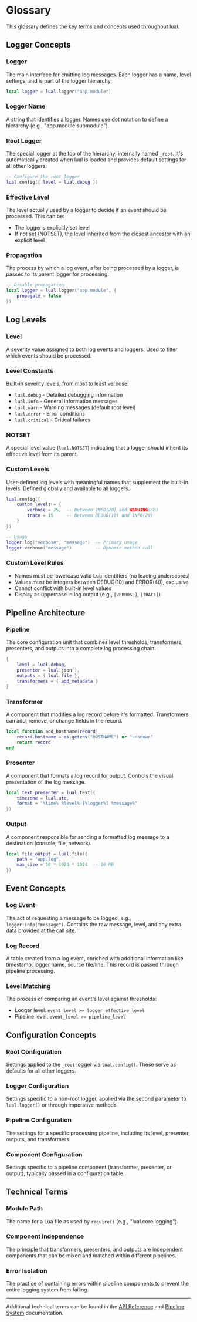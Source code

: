 # Glossary

This glossary defines the key terms and concepts used throughout lual.

## Logger Concepts

### Logger
The main interface for emitting log messages. Each logger has a name, level settings, and is part of the logger hierarchy.

```lua
local logger = lual.logger("app.module")
```

### Logger Name
A string that identifies a logger. Names use dot notation to define a hierarchy (e.g., "app.module.submodule").

### Root Logger
The special logger at the top of the hierarchy, internally named `_root`. It's automatically created when lual is loaded and provides default settings for all other loggers.

```lua
-- Configure the root logger
lual.config({ level = lual.debug })
```

### Effective Level
The level actually used by a logger to decide if an event should be processed. This can be:
- The logger's explicitly set level
- If not set (NOTSET), the level inherited from the closest ancestor with an explicit level

### Propagation
The process by which a log event, after being processed by a logger, is passed to its parent logger for processing.

```lua
-- Disable propagation
local logger = lual.logger("app.module", {
    propagate = false
})
```

## Log Levels

### Level
A severity value assigned to both log events and loggers. Used to filter which events should be processed.

### Level Constants
Built-in severity levels, from most to least verbose:
- `lual.debug` - Detailed debugging information
- `lual.info` - General information messages
- `lual.warn` - Warning messages (default root level)
- `lual.error` - Error conditions
- `lual.critical` - Critical failures

### NOTSET
A special level value (`lual.NOTSET`) indicating that a logger should inherit its effective level from its parent.

### Custom Levels
User-defined log levels with meaningful names that supplement the built-in levels. Defined globally and available to all loggers.

```lua
lual.config({
    custom_levels = {
        verbose = 25,  -- Between INFO(20) and WARNING(30)
        trace = 15     -- Between DEBUG(10) and INFO(20)
    }
})

-- Usage
logger:log("verbose", "message")  -- Primary usage
logger:verbose("message")         -- Dynamic method call
```

### Custom Level Rules
- Names must be lowercase valid Lua identifiers (no leading underscores)
- Values must be integers between DEBUG(10) and ERROR(40), exclusive
- Cannot conflict with built-in level values
- Display as uppercase in log output (e.g., `[VERBOSE]`, `[TRACE]`)

## Pipeline Architecture

### Pipeline
The core configuration unit that combines level thresholds, transformers, presenters, and outputs into a complete log processing chain.

```lua
{
    level = lual.debug,
    presenter = lual.json(),
    outputs = { lual.file },
    transformers = { add_metadata }
}
```

### Transformer
A component that modifies a log record before it's formatted. Transformers can add, remove, or change fields in the record.

```lua
local function add_hostname(record)
    record.hostname = os.getenv("HOSTNAME") or "unknown"
    return record
end
```

### Presenter
A component that formats a log record for output. Controls the visual presentation of the log message.

```lua
local text_presenter = lual.text({
    timezone = lual.utc,
    format = "%time% %level% [%logger%] %message%"
})
```

### Output
A component responsible for sending a formatted log message to a destination (console, file, network).

```lua
local file_output = lual.file({
    path = "app.log",
    max_size = 10 * 1024 * 1024  -- 10 MB
})
```

## Event Concepts

### Log Event
The act of requesting a message to be logged, e.g., `logger:info("message")`. Contains the raw message, level, and any extra data provided at the call site.

### Log Record
A table created from a log event, enriched with additional information like timestamp, logger name, source file/line. This record is passed through pipeline processing.

### Level Matching
The process of comparing an event's level against thresholds:
- Logger level: `event_level >= logger_effective_level`
- Pipeline level: `event_level >= pipeline_level`

## Configuration Concepts

### Root Configuration
Settings applied to the `_root` logger via `lual.config()`. These serve as defaults for all other loggers.

### Logger Configuration
Settings specific to a non-root logger, applied via the second parameter to `lual.logger()` or through imperative methods.

### Pipeline Configuration
The settings for a specific processing pipeline, including its level, presenter, outputs, and transformers.

### Component Configuration
Settings specific to a pipeline component (transformer, presenter, or output), typically passed in a configuration table.

## Technical Terms

### Module Path
The name for a Lua file as used by `require()` (e.g., "lual.core.logging").

### Component Independence
The principle that transformers, presenters, and outputs are independent components that can be mixed and matched within different pipelines.

### Error Isolation
The practice of containing errors within pipeline components to prevent the entire logging system from failing.

---

Additional technical terms can be found in the [API Reference](api.md) and [Pipeline System](../deep-dives/pipeline-system.md) documentation. 